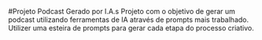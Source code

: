 #Projeto Podcast Gerado por I.A.s
Projeto com o objetivo de gerar um podcast utilizando ferramentas de IA através de prompts mais trabalhado.
Utilizer uma esteira de prompts para gerar cada etapa do processo criativo.
